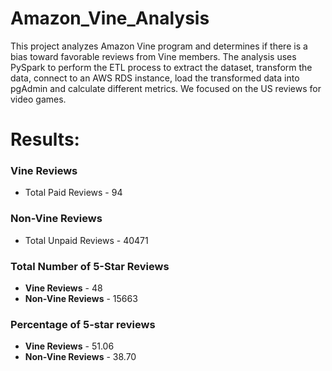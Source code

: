 # Amazon_Vine_Analysis
This project analyzes Amazon Vine program and determines if there is a bias toward favorable reviews from Vine members.
The analysis uses PySpark to perform the ETL process to extract the dataset, transform the data, connect to an AWS RDS instance, load the transformed data into pgAdmin and calculate different metrics.
We focused on the US reviews for video games.

# Results:
### **Vine Reviews**
* Total Paid Reviews - 94

### **Non-Vine Reviews**
* Total Unpaid Reviews - 40471

### Total Number of 5-Star Reviews
* **Vine Reviews** - 48
* **Non-Vine Reviews** - 15663

### Percentage of 5-star reviews
* **Vine Reviews** - 51.06
* **Non-Vine Reviews** - 38.70
